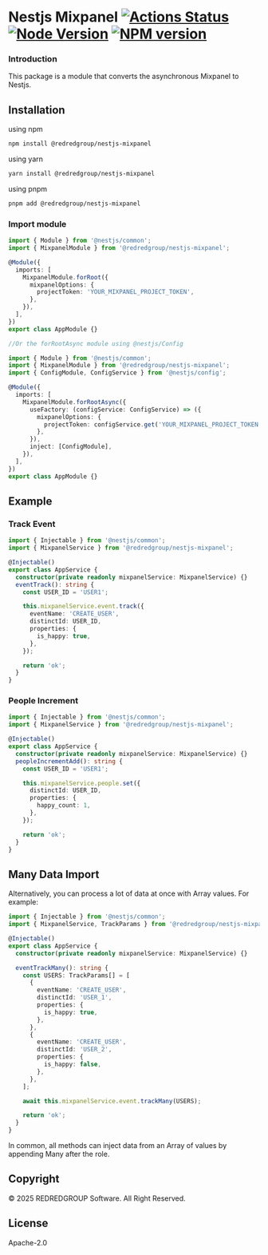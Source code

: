 # Nestjs Mixpanel [![Actions Status][gh-actions-badge]][gh-actions] [![Node Version][node-badge]][npm] [![NPM version][npm-badge]][npm]

[gh-actions]: https://github.com/REDREDGROUP/nestjs/actions
[npm]: https://www.npmjs.com/package/@redredgroup%2Fnestjs
[gh-actions-badge]: https://github.com/REDREDGROUP/nestjs/workflows/CI/badge.svg
[node-badge]: https://img.shields.io/node/v/@redredgroup%2Fnestjs-mixpanel.svg
[npm-badge]: https://img.shields.io/npm/v/@redredgroup%2Fnestjs-mixpanel.svg

### Introduction

This package is a module that converts the asynchronous Mixpanel to Nestjs.

## Installation

using npm

```bash
npm install @redredgroup/nestjs-mixpanel
```

using yarn

```bash
yarn install @redredgroup/nestjs-mixpanel
```

using pnpm

```bash
pnpm add @redredgroup/nestjs-mixpanel
```

### Import module

```typescript
import { Module } from '@nestjs/common';
import { MixpanelModule } from '@redredgroup/nestjs-mixpanel';

@Module({
  imports: [
    MixpanelModule.forRoot({
      mixpanelOptions: {
        projectToken: 'YOUR_MIXPANEL_PROJECT_TOKEN',
      },
    }),
  ],
})
export class AppModule {}

//Or the forRootAsync module using @nestjs/Config

import { Module } from '@nestjs/common';
import { MixpanelModule } from '@redredgroup/nestjs-mixpanel';
import { ConfigModule, ConfigService } from '@nestjs/config';

@Module({
  imports: [
    MixpanelModule.forRootAsync({
      useFactory: (configService: ConfigService) => ({
        mixpanelOptions: {
          projectToken: configService.get('YOUR_MIXPANEL_PROJECT_TOKEN'),
        },
      }),
      inject: [ConfigModule],
    }),
  ],
})
export class AppModule {}
```

## Example

### Track Event

```typescript
import { Injectable } from '@nestjs/common';
import { MixpanelService } from '@redredgroup/nestjs-mixpanel';

@Injectable()
export class AppService {
  constructor(private readonly mixpanelService: MixpanelService) {}
  eventTrack(): string {
    const USER_ID = 'USER1';

    this.mixpanelService.event.track({
      eventName: 'CREATE_USER',
      distinctId: USER_ID,
      properties: {
        is_happy: true,
      },
    });

    return 'ok';
  }
}
```

### People Increment

```typescript
import { Injectable } from '@nestjs/common';
import { MixpanelService } from '@redredgroup/nestjs-mixpanel';

@Injectable()
export class AppService {
  constructor(private readonly mixpanelService: MixpanelService) {}
  peopleIncrementAdd(): string {
    const USER_ID = 'USER1';

    this.mixpanelService.people.set({
      distinctId: USER_ID,
      properties: {
        happy_count: 1,
      },
    });

    return 'ok';
  }
}
```

## Many Data Import

Alternatively, you can process a lot of data at once with Array values. For example:

```typescript
import { Injectable } from '@nestjs/common';
import { MixpanelService, TrackParams } from '@redredgroup/nestjs-mixpanel';

@Injectable()
export class AppService {
  constructor(private readonly mixpanelService: MixpanelService) {}

  eventTrackMany(): string {
    const USERS: TrackParams[] = [
      {
        eventName: 'CREATE_USER',
        distinctId: 'USER_1',
        properties: {
          is_happy: true,
        },
      },
      {
        eventName: 'CREATE_USER',
        distinctId: 'USER_2',
        properties: {
          is_happy: false,
        },
      },
    ];

    await this.mixpanelService.event.trackMany(USERS);

    return 'ok';
  }
}
```

In common, all methods can inject data from an Array of values by appending Many after the role.

## Copyright

© 2025 REDREDGROUP Software. All Right Reserved.

## License

Apache-2.0
